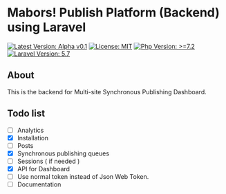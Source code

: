 # Mabors! Publish Platform (Backend) using Laravel

[![Latest Version: Alpha v0.1](https://img.shields.io/badge/alpha-v0.1-519dd9.svg)](https://img.shields.io/badge/alpha-v0.1-519dd9.svg)
[![License: MIT](https://img.shields.io/badge/license-MIT-000000.svg)](https://img.shields.io/badge/license-MIT-000000.svg)
[![Php Version: >=7.2](https://img.shields.io/badge/php->=7.2-brightgreen.svg?maxAge=2592000)](https://secure.php.net/)
[![Laravel Version: 5.7](https://img.shields.io/badge/laravel-5.7-brightgreen.svg?maxAge=2592000)](https://laravel.com/)

## About

This is the backend for Multi-site Synchronous Publishing Dashboard.

## Todo list

- [ ] Analytics
- [x] Installation
- [ ] Posts
- [x] Synchronous publishing queues 
- [ ] Sessions ( if needed )
- [x] API for Dashboard
- [ ] Use normal token instead of Json Web Token.
- [ ] Documentation
